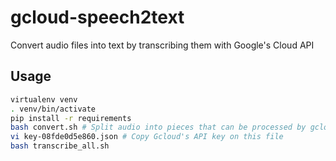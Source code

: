 # gcloud-speech2text

Convert audio files into text by transcribing them with Google's Cloud API

## Usage
```bash
virtualenv venv
. venv/bin/activate
pip install -r requirements
bash convert.sh # Split audio into pieces that can be processed by gcloud's API
vi key-08fde0d5e860.json # Copy Gcloud's API key on this file
bash transcribe_all.sh
```

